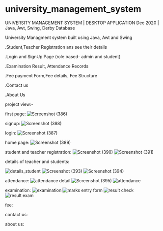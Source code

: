 # university_management_system

UNIVERSITY MANAGEMENT SYSTEM | DESKTOP 
APPLICATION
Dec 2020 | Java, Awt, Swing, Derby Database

University Managment system built using Java, Awt and Swing

.Student,Teacher Registration ans see their details

.Login and SignUp Page (role based- admin and student)

.Examination Result, Attendance Records

.Fee payment Form,Fee details, Fee Structure

.Contact us

.About Us

project view:-

first page:
![Screenshot (386)](https://user-images.githubusercontent.com/77569905/117696751-4d70e600-b1df-11eb-9f8d-ad1badc7b29e.png)

signup:
![Screenshot (388)](https://user-images.githubusercontent.com/77569905/117696776-52ce3080-b1df-11eb-99f3-c5da944f3016.png)


login:
![Screenshot (387)](https://user-images.githubusercontent.com/77569905/117696773-519d0380-b1df-11eb-88ae-7d6e22e73c20.png)

home page:
![Screenshot (389)](https://user-images.githubusercontent.com/77569905/117696786-55308a80-b1df-11eb-97f2-96c216b2389f.png)

student and teacher registration:
![Screenshot (390)](https://user-images.githubusercontent.com/77569905/117696797-5661b780-b1df-11eb-8c93-36706cc518de.png)
![Screenshot (391)](https://user-images.githubusercontent.com/77569905/117696804-595ca800-b1df-11eb-949f-4f9f387b51de.png)

details of teacher and students:

![details_student](https://user-images.githubusercontent.com/77569905/117697803-86f62100-b1e0-11eb-9d38-35ee99db53f4.JPG)
![Screenshot (393)](https://user-images.githubusercontent.com/77569905/117697534-2f57b580-b1e0-11eb-9857-7daf29e7809f.png)
![Screenshot (394)](https://user-images.githubusercontent.com/77569905/117697536-3088e280-b1e0-11eb-8638-d7852c070468.png)

attendance:
![attendance detail](https://user-images.githubusercontent.com/77569905/117697776-7cd42280-b1e0-11eb-84fd-78f4a96b99bd.JPG)
![Screenshot (395)](https://user-images.githubusercontent.com/77569905/117697548-354d9680-b1e0-11eb-995b-21b0f4b0e468.png)
![attendance](https://user-images.githubusercontent.com/77569905/117697787-81004000-b1e0-11eb-9095-cd03784fcd0a.JPG)

examination:
![examination](https://user-images.githubusercontent.com/77569905/117697863-9bd2b480-b1e0-11eb-8c8f-838645791a2b.JPG)
![marks entry form](https://user-images.githubusercontent.com/77569905/117697917-ae4cee00-b1e0-11eb-8d2c-9ae8c446c70a.JPG)
![result check](https://user-images.githubusercontent.com/77569905/117697910-ab51fd80-b1e0-11eb-9e14-7e555954d1a0.JPG)
![result exam](https://user-images.githubusercontent.com/77569905/117697920-b016b180-b1e0-11eb-8968-9b5d2872524b.JPG)

fee:



contact us:

about us:

